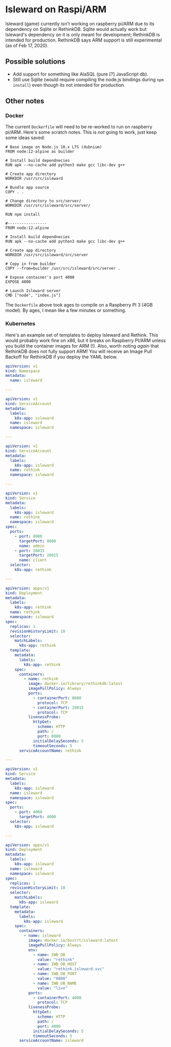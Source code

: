 # Isleward on Raspi/ARM

Isleward (game) currently isn't working on raspberry pi/ARM due to its dependency on Sqlite or RethinkDB. Sqlite would actually work but Isleward's dependency on it is only meant for development; RethinkDB is intended for production. RethinkDB says ARM support is still experimental (as of Feb 17, 2020). 

## Possible solutions

- Add support for something like AlaSQL (pure [?] JavaScript db).
- Still use Sqlite (would require compiling the node.js bindings during `npm install`) even though its not intended for production.

## Other notes
### Docker
The current `Dockerfile` will need to be re-worked to run on raspberry pi/ARM. Here's some scratch notes. This is *not* going to work, just keep some ideas saved:

```
# Base image on Node.js 10.x LTS (dubnium)
FROM node:12-alpine as builder

# Install build dependnecies
RUN apk --no-cache add python3 make gcc libc-dev g++

# Create app directory
WORKDIR /usr/src/isleward

# Bundle app source
COPY . .

# Change directory to src/server/
WORKDIR /usr/src/isleward/src/server/

RUN npm install

#-----------------
FROM node:12-alpine

# Install build dependnecies
RUN apk --no-cache add python3 make gcc libc-dev g++

# Create app directory
WORKDIR /usr/src/isleward/src/server

# Copy in from builder
COPY --from=builder /usr/src/isleward/src/server .

# Expose container's port 4000
EXPOSE 4000

# Launch Isleward server
CMD ["node", "index.js"]
```

The `Dockerfile` above took ages to compile on a Raspberry PI 3 (4GB model). By ages, I mean like a few minutes or something.

### Kubernetes

Here's an example set of templates to deploy Isleward and Rethink. This would probably work fine on x86, but it breaks on Raspberry PI/ARM unless you build the container images for ARM (!). Also, worth noting *again* that RethinkDB does not fully support ARM! You will receive an Image Pull Backoff for RethinkDB if you deploy the YAML below.

```yaml
apiVersion: v1
kind: Namespace
metadata:
  name: isleward

---

apiVersion: v1
kind: ServiceAccount
metadata:
  labels:
    k8s-app: isleward
  name: isleward
  namespace: isleward

---

apiVersion: v1
kind: ServiceAccount
metadata:
  labels:
    k8s-app: isleward
  name: rethink
  namespace: isleward

---

apiVersion: v1
kind: Service
metadata:
  labels:
    k8s-app: isleward
  name: rethink
  namespace: isleward
spec:
  ports:
    - port: 8080
      targetPort: 8080
      name: admin
    - port: 28015
      targetPort: 28015
      name: client
  selector:
    k8s-app: rethink

---

apiVersion: apps/v1
kind: Deployment
metadata:
  labels:
    k8s-app: rethink
  name: rethink
  namespace: isleward
spec:
  replicas: 1
  revisionHistoryLimit: 10
  selector:
    matchLabels:
      k8s-app: rethink
  template:
    metadata:
      labels:
        k8s-app: rethink
    spec:
      containers:
        - name: rethink
          image: docker.io/library/rethinkdb:latest
          imagePullPolicy: Always
          ports:
            - containerPort: 8080
              protocol: TCP
            - containerPort: 28015
              protocol: TCP
          livenessProbe:
            httpGet:
              scheme: HTTP
              path: /
              port: 8080
            initialDelaySeconds: 5
            timeoutSeconds: 5
      serviceAccountName: rethink

---

apiVersion: v1
kind: Service
metadata:
  labels:
    k8s-app: isleward
  name: isleward
  namespace: isleward
spec:
  ports:
    - port: 4000
      targetPort: 4000
  selector:
    k8s-app: isleward

---

apiVersion: apps/v1
kind: Deployment
metadata:
  labels:
    k8s-app: isleward
  name: isleward
  namespace: isleward
spec:
  replicas: 1
  revisionHistoryLimit: 10
  selector:
    matchLabels:
      k8s-app: isleward
  template:
    metadata:
      labels:
        k8s-app: isleward
    spec:
      containers:
        - name: isleward
          image: docker.io/bostrt/isleward:latest
          imagePullPolicy: Always
          env:
            - name: IWB_DB
              value: "rethink"
            - name: IWB_DB_HOST
              value: "rethink.isleward.svc"
            - name: IWB_DB_PORT
              value: "8080"
            - name: IWB_DB_NAME
              value: "live"
          ports:
            - containerPort: 4000
              protocol: TCP
          livenessProbe:
            httpGet:
              scheme: HTTP
              path: /
              port: 4000
            initialDelaySeconds: 5
            timeoutSeconds: 5
      serviceAccountName: isleward
```